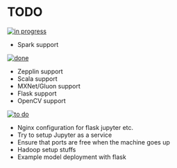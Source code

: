 # TODO
[![in progress](https://img.shields.io/badge/status-in_progress-orange.svg)](https://github.com/borromean-rings/mlwb/)
- Spark support

[![done](https://img.shields.io/badge/status-done-green.svg)](https://github.com/borromean-rings/mlwb/)
- Zepplin support
- Scala support
- MXNet/Gluon support
- Flask support
- OpenCV support

[![to do](https://img.shields.io/badge/status-to_do-red.svg)](https://github.com/borromean-rings/mlwb/)
- Nginx configuration for flask jupyter etc.
- Try to setup Jupyter as a service
- Ensure that ports are free when the machine goes up
- Hadoop setup stuffs
- Example model deployment with flask
